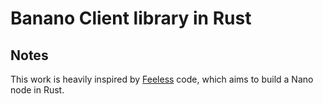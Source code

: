 # Banano Client library in Rust

## Notes

This work is heavily inspired by [Feeless](https://github.com/feeless/feeless) code, which aims to build
a Nano node in Rust.